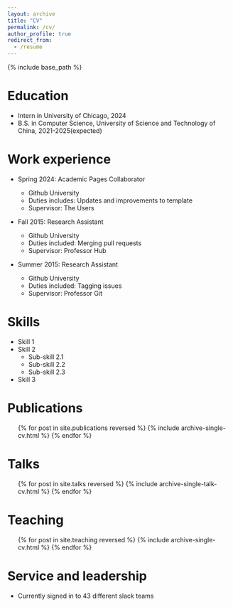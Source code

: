 ```yaml
---
layout: archive
title: "CV"
permalink: /cv/
author_profile: true
redirect_from:
  - /resume
---
```

{% include base_path %}

Education
=========

* Intern in University of Chicago, 2024
* B.S. in Computer Science, University of Science and Technology of China, 2021-2025(expected)

Work experience
===============

* Spring 2024: Academic Pages Collaborator

  * Github University
  * Duties includes: Updates and improvements to template
  * Supervisor: The Users
* Fall 2015: Research Assistant

  * Github University
  * Duties included: Merging pull requests
  * Supervisor: Professor Hub
* Summer 2015: Research Assistant

  * Github University
  * Duties included: Tagging issues
  * Supervisor: Professor Git

Skills
======

* Skill 1
* Skill 2
  * Sub-skill 2.1
  * Sub-skill 2.2
  * Sub-skill 2.3
* Skill 3

Publications
============

<ul>{% for post in site.publications reversed %}
    {% include archive-single-cv.html %}
  {% endfor %}</ul>

Talks
=====

<ul>{% for post in site.talks reversed %}
    {% include archive-single-talk-cv.html  %}
  {% endfor %}</ul>

Teaching
========

<ul>{% for post in site.teaching reversed %}
    {% include archive-single-cv.html %}
  {% endfor %}</ul>

Service and leadership
======================

* Currently signed in to 43 different slack teams
